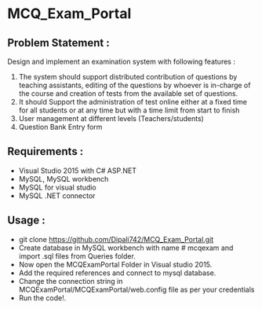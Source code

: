 # MCQ_Exam_Portal
## Problem Statement :
Design and implement an examination system with following features :
1. The system should support distributed contribution of questions by teaching assistants, editing of the
questions by whoever is in-charge of the course and creation of tests from the available set
of questions.
2. It should Support the administration of test online either at a fixed time for all students or at any
time but with a time limit from start to finish 
3. User management at different levels (Teachers/students)
4. Question Bank Entry form

## Requirements :
- Visual Studio 2015 with C# ASP.NET 
- MySQL, MySQL workbench
- MySQL for visual studio
- MySQL .NET connector

## Usage :
- git clone https://github.com/Dipali742/MCQ_Exam_Portal.git
- Create database in MySQL workbench with name # mcqexam 
  and import .sql files from Queries folder.
- Now open the MCQExamPortal Folder in Visual studio 2015.
- Add the required references and connect to mysql database.
- Change the connection string in MCQExamPortal/MCQExamPortal/web.config file as per your credentials
- Run the code!.

